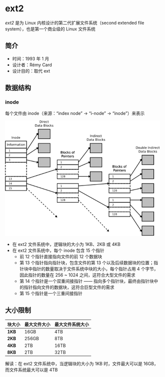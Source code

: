 # ext2

_ext2_ 是为 Linux 内核设计的第二代扩展文件系统（second extended file system），也是第一个商业级的 Linux 文件系统

## 简介

* 时间：1993 年 1 月
* 设计者：Rémy Card
* 设计目的：取代 ext

## 数据结构

### inode

每个文件由 inode（来源：“index node” -> “i-node” -> “inode”）来表示

![Ext2 inode](.images/ext2-inode.svg)

* 在 ext2 文件系统中，逻辑块的大小为 1KB、2KB 或 4KB
* 在 ext2 文件系统中，每个 inode 包含 15 个指针
  * 前 12 个指针直接指向文件的前 12 个数据块
  * 第 13 个指针指向指针块，包含文件的第 13 个以及后续数据块的位置；指针块中指针的数量取决于文件系统中块的大小，每个指针占用 4 个字节，因此指针的数量在 256 ~ 1024 之间，这符合大型文件的需求
  * 第 14 个指针是一个双重间接指针 —— 指向多个指针块，最终由指针块中的指针指向文件的数据块，这符合巨型文件的需求
  * 第 15 个指针是一个三重间接指针

## 大小限制

| 块大小  | 最大文件大小 | 最大文件系统大小 |
| ------- | ------------ | ---------------- |
| **1KB** | 16GB         | 4TB              |
| **2KB** | 256GB        | 8TB              |
| **4KB** | 2TB          | 16TB             |
| **8KB** | 2TB          | 32TB             |

解读：在 ext2 文件系统中，当逻辑块的大小为 1KB 时，文件最大可以是 16GB，而文件系统最大可以是 4TB